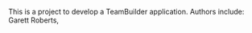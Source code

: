 This is a project to develop a TeamBuilder application. Authors include: Garett Roberts, <Insert names here>
